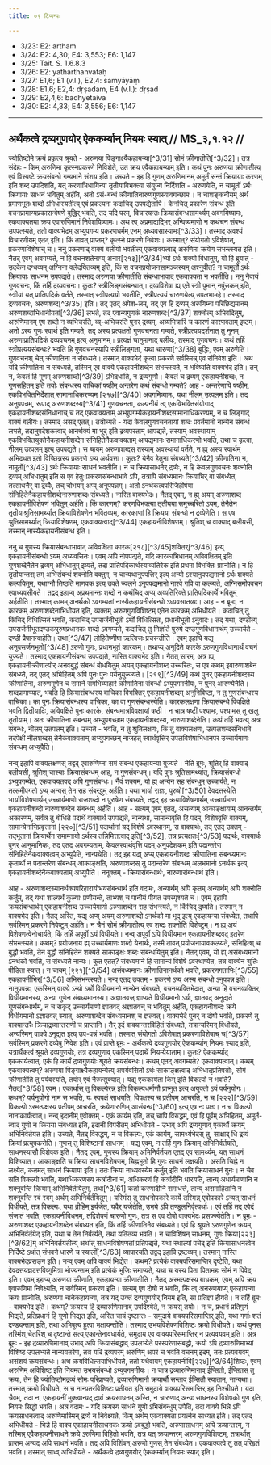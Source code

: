 ```yaml
---
title: ०९ टिप्पन्यः

---
```

- 3/23: E2: artham
- 3/24: E2: 4,30; E4: 3,553; E6: 1,147
- 3/25: Tait. S. 1.6.8.3
- 3/26: E2: yathārthanvataḥ
- 3/27: E1,6; E1 (v.l.), E2,4: śamyāyāṃ
- 3/28: E1,6; E2,4: dṛṣadam, E4 (v.l.): dṛṣad
- 3/29: E2,4,6: bādhyetaiva
- 3/30: E2: 4,33; E4: 3,556; E6: 1,147

____________________________________________


## अर्थैकत्वे द्रव्यगुणयोर् ऐककर्म्यान् नियमः स्यात् // MS_३,१.१२ //
ज्योतिष्टोमे क्रयं प्रकृत्य श्रूयते - अरुणया पिङ्गाक्ष्यैकहायन्या[^3/31] सोमं क्रीणातीति[^3/32]। तत्र संदेहः - किम् अरुणिमा कृत्स्नप्रकरणे निविशेते, उत क्रय एवैकहायन्याम् इति। कथं पुनः अरुणया क्रीणातीत्य् एवं विस्पष्टे क्रयसंबन्धे गम्यमाने संशय इति। उच्यते - इह हि गुणम् अरुणिमानम् अमूर्तं सन्तं क्रियायाः करणम् इति शब्द उपदिशति, यत् करणाभिधायिन्या तृतीयाविभक्त्या संयुज्य निर्दिशति - अरुणयेति, न चामूर्तो ऽर्थः क्रियायाः साधनं भवितुम् अर्हति, अतो ऽसं-बन्धं क्रीणातिनारुणगुणस्यावगच्छामः। न चाशङ्कनीयम् अर्थं प्रमाणभूतः शब्दो ऽभिधास्यतीत्य् एवं प्रकल्पना कदाचिद् उपपद्येतापि। केनचित् प्रकारेण संबन्ध इति वचनप्रामाण्यप्रकारान्वेषणे बुद्धिर् भवति, तद् यदि परम्, विचारयन्तः क्रियासंबन्धसामर्थ्यम् अवगमिष्यामः, एकवाक्यतया क्रय एवारुणिमानं निवेशयिष्यामः। अथ त्व् अप्रमाद्यद्भिर् अन्विष्यमाणो न कथंचन संबन्ध उपपत्स्यते, ततो वाक्यभेदम् अभ्युपगम्य प्रकरणधर्मम् एनम् अध्यवसास्यामः[^3/33]। तस्माद् अवश्यं विचारणीयम् एतद् इति।
किं तावत् प्राप्तम्? कृत्स्ने प्रकरणे निवेशः। कस्मात्? संयोगतो ऽविशेषात्, प्रकरणाविशेषाच् च। ननु प्रकरणाद् वाक्यं बलीयो भवतीत्य् एकवाक्यत्वाद् अरुणिमा क्रयेण संभन्त्स्यत इति। नैतद् एवम् अवगम्यते, न हि वचनशतेनाप्य् अनार[२१३][^3/34]भ्यो ऽर्थः शक्यो विधातुम्, यो हि ब्रूयात् - उदकेन दग्धव्यम् अग्निना क्लेदयितव्यम् इति, किं स वचनप्रयोजनसामञ्जस्यम् अश्नुवीत? न चामूर्तो ऽर्थः क्रियायाः साधनम् उपपद्यते। तस्माद् अरुणया क्रीणातीति संबन्धाभावाद् एकवाक्यता न भवतीति।
ननु नैवायं गुणवचनः, किं तर्हि द्रव्यवचनः। कुतः? स्त्रीलिङ्गसंबन्धात्। द्रव्यविशेषा ह्य् एते स्त्री पुमान् नपुंसकम् इति, स्त्रीयां यत् प्रातिपदिकं वर्तते, तस्मात् स्त्रीप्रत्ययो भवतीति, स्त्रीप्रत्ययं चारुणयेत्य् उपलभामहे। तस्माद् द्रव्यवचनः, अरुणशब्द[^3/35] इति। तद् एतद् अपेश-लम्, तद् एव हि द्रव्यम् अरुणिम्ना परिछिद्यमानम् अरुणशब्दाभिधानीयतां[^3/36] लभते, तद् एवान्यगुणकं नारुणशब्दः[^3/37] शक्नोत्य् अभिवदितुम्, अरुणिमानम् एष शब्दो न व्यभिचरति, व्य्-अभिचरति पुनर् द्रव्यम्, अव्यभिचारि च कारणं कारणवताम् इष्टम्। अतो ऽस्य गुणः स्वार्थ इति गम्यते, तद् अस्य प्रत्यक्षतो गुणवचनता गम्यते, स्त्रीप्रत्ययदर्शनात् तु नूनम् अरुणाप्रातिपदिकं द्रव्यवचनम् इत्य् अनुमानम्। प्रत्यक्षं चानुमानाद् बलीयः, तस्माद् गुणवचनः। कथं तर्हि स्त्रीप्रत्ययसंबन्धः? भवति हि गुणवचनस्यापि स्त्रीलिङ्गता, यथा चारुणा[^3/38] बुद्धिः, एवम् अरुणेति। गुणवचनश् चेत् क्रीणातिना न संबध्यते। तस्माद् वाक्यभेदं कृत्वा प्रकरणे सर्वस्मिन्न् एव संनिवेश इति।
अथ यदि क्रीणातिना न संबध्यते, तस्मिन् एव वाक्ये एकहायनीशब्देन संभन्त्स्यते, न भविष्यति वाक्यभेद इति। तन् न, केवलं हि गुणम् अरुणशाब्दो[^3/39] ऽभिदधाति, न द्रव्यगुणौ। केवलं च द्रव्यम् एकहायनीशब्दः, न गुणसहितम् इति तयोः संबन्धस्य वाचिकां षष्ठीम् अन्तरेण कथं संबन्धो गम्यते? आह - अन्तरेणापि षष्ठीम्, एकविभक्तिनिर्देशात् सामानाधिकरण्यम् [२१७][^3/40] अवगमिष्यामः, यथा नीलम् उत्पलम् इति। तद् अनुपपन्नम्, रूपाद् अरुणशब्दस्य[^3/41] गुणवचनता, कल्पनीयं त्व् एकविभक्तिसंयोगाद् एकहायनीशब्दसंनिधानाच् च तद् एकवाक्यताम् अभ्युपगम्यैकहायनीशब्दसामानाधिकरण्यम्, न च लिङ्गाद् वाक्यं बलीयः। तस्माद् असद् एतत्।
तत्रोच्यते - यदा केवलगुणवचनतायां शब्दः प्रवर्तमानो नान्येन संबन्धं लभते, तदानुपदेशकत्वाद् आनर्थक्यं मा भूद् इति द्रव्यपरताम् आपद्यते, तस्याम् अवस्थायाम् एकविभक्तियुक्तेनैकहायनीशब्देन संनिहितेनैकवाक्यताम् आपद्यमानः समानाधिकरणो भवति, तथा च कृत्वा, नीलम् उत्पलम् इत्य् उपपद्यते। स चायम् अरुणाशब्दस् तस्याम् अवस्थायां वर्तते, न ह्य् अस्य स्वार्थम् अभिदधत इतो विच्छिन्नस्य प्रकरणे ऽप्य् अर्थवत्ता। कुतः? येनैव हेतुना संबध्यते[^3/42] क्रीणातिना न, नामूर्तो[^3/43] ऽर्थः क्रियायाः साधनं भवतीति। न च क्रियासाधनैर् द्रव्यैः, न हि केवलगुणवचनः शक्नोति द्रव्यम् अभिधातुम् इति स एव हेतुः प्रकरणसंबन्धाभावे ऽपि, तत्रापि संबध्यमानः क्रियाभिर् वा संबध्येत, तत्साधनैर् वा द्रव्यैः, तच् चोभयम् अप्य् अनुपपन्नम्। अतो ऽनर्थकत्वपरिजिहीर्षया संनिहितेनैकहायनीशब्देनारुणाशब्दः संबध्यते। नास्ति वाक्यभेदः।
नैतद् एवम्, न ह्य् अयम् अरुणाशब्द एकहायनीविशेषणं भवितुम् अर्हति। किं कारणम्? करणविभक्त्या तृतीयया समुच्चरितो ऽयम्, तेनैतेन तृतीयाश्रुतिसामर्थ्यात् क्रियाविशेषणेन भवितव्यम्, कारकाणां हि क्रियया संबन्धो न द्रव्येणेति। स एष श्रुतिसामर्थ्यात् क्रियाविशेषणम्, एकवाक्यत्वाद्[^3/44] एकहायनीविशेषणम्। श्रुतिश् च वाक्याद् बलीयसी, तस्मान् नास्यैकहायनीसंबन्ध इति।

ननु च गुणस्य क्रियासंबन्धाभावाद् अविवक्षिता कारक[२१८][^3/45]शक्तिर्[^3/46] इत्य् एकहायनीसंबन्धो ऽयम् अध्यवसितः। एवम् अपि नोपपद्यते, यदि कारकाभिधानम् अविवक्षितम् इति गुणशब्देनैतेन द्रव्यम् अभिधातुम् इष्यते, तदा प्रातिपदिकार्थस्याव्यतिरेक इति प्रथमा विभक्तिः प्राप्नोति। न हि तृतीयान्तस् तम् अभिसंबन्धं शक्नोति वक्तुम्, न चान्यथानुपपत्तिर् इत्य् अन्यो ऽस्यानुपपद्यमानो ऽर्थः शक्यते कल्पयितुम्, यथाग्नौ तिष्ठति माणवक इत्य् उक्ते ज्वलने ऽनुपपद्यमानो नाश्वे गवि वा कल्प्यते, अग्निसमीपवचन एवाध्यवसीयते। तद्वद् इहाप्य् अप्रथमान्तः शब्दो न कथंचिद् अप्य् अव्यतिरिक्ते प्रातिपदिकार्थे भवितुम् अर्हतीति। तस्मात् कामम् अनर्थको ऽवगम्यतां नास्यैकहायनीसंबन्धो ऽध्यवसातव्यः।
आह - न ब्रूमः, न कारकम् अरुणाशब्देनाभिधीयत इति, व्यक्तम् अरुणगुणविशिष्टम् एतेन कारकम् अभिधीयते। कदाचित् तु किंचिद् विधित्सितं भवति, कदाचिद् उपसर्जनीभूतो ऽर्थो विधित्सितः, प्रधानीभूतो ऽनुवादः। तद् यथा, दण्डीत्य् उपसर्जनीभूतदण्डकपुरुषप्रधानकः शब्दो ऽवगम्यते, कदाचित् तु निर्ज्ञाते पुरुषे दण्डगुणविधानार्थम् उच्चार्यते - दण्डी प्रैषानन्वाहेति। तथा[^3/47] लोहितेष्णीषा ऋत्विजः प्रचरन्तीति। एवम् इहापि यद्य् अनुपसर्जनभूतो[^3/48] ऽरुणो गुणः, प्रधानभूतं कारकम्। तथाप्य् अनूदिते कारके ऽरुणगुणविधानार्थं वचनं युज्यते। तस्माद् एकहायनीसंबन्ध उपपद्यते, नास्ति वाक्यभेद इति। नैतत् सारम्, अत्र ह्य् एकहायनीक्रीणात्योर् अनवबुद्धं संबन्धं बोधयितुम् अयम् एकहायनीशब्द उच्चरितः, स एष कथम् इवारुणाशबेन संबध्य्ते, तद् एतद् अभिहितम् अपि पुनः पुनः पर्यनुयुज्ज्यते। [२१९][^3/49] कथं पुनर् एकहायनीशब्दस्य क्रीणातिना, अरुणगुणेन च समाने समभिव्याहारे क्रीणातिना संबन्धो ऽभ्युपगमनीयः, न पुनर् आरुण्येनेति। शब्दप्रामाण्यात्, भवति हि क्रियासंबन्धस्य वाचिका विभक्तिर् एकहायनीशब्दम् अनुनिविष्टा, न तु गुणसंबन्धस्य वाचिका। का पुनः क्रियासंबन्धस्य वाचिका, का वा गुणसंबन्धस्येति। कारकलक्षणा क्रियासंबन्धे विवक्षिते भवति द्वितीयादिः, अविवक्षिते पुनः कारके, संबन्धमात्रविवक्षायां षष्ठी। न चात्र षष्टीं पश्यामः, पश्यामस् तु खलु तृतीयाम्। अतः क्रीणातिना संबन्धम् अभ्युपगच्छाम एकहायनीशब्दस्य, नारुणाशब्देनेति।
कथं तर्हि भवत्य् अत्र संबन्धः, नीलम् उतपलम् इति। उच्यते - भवति, न तु श्रुतिलक्षणः, किं तु वाक्यलक्षणः, उत्पलशब्दसंनिधाने तदपेक्षी नीलशब्दस् तेनैकवाक्यताम् अभ्युपगच्छन् नाजहत् स्वार्थवृत्तिर् उपलविशेषाभिधानपर उच्चार्यमाणः संबन्धम् अभ्युपैति।

नन्व् इहापि वाक्यलक्षणस् तद्वद् एवारुणिम्ना समं संबन्ध एकहायन्या युज्यते। नेति ब्रूमः, श्रुतिर् हि वाक्याद् बलीयसी, श्रुतिश् चास्याः क्रियासंबन्धम् आह, न गुणसंबन्धम्। यदि पुनः श्रुतिसामर्थ्यात्, क्रियासंबन्धो ऽभ्युपगम्येत, एकवाक्यतवद् अपि गुणसंबन्धः। नैवं शक्यम्, यो ह्य् अन्येन सह संबन्धुम् उच्चार्यते, न तत्समीपगतो ऽप्य् अन्यस् तेन सह संबन्द्धुम् अर्हति। यथा भार्या राज्ञः, पुरुषो[^3/50] देवदत्तस्येति भार्याविशेषणार्थम् उच्चार्यमाणो राजशब्दो न पुरुषेण संबध्यते, तद्वद् इह क्रयाविशेषणार्थम् उच्चार्यमाण एकहायनीशब्दो नारुणाशब्देन संबन्धम् अर्हति।
आह - सत्यम् एवम् एतत्, असत्याम् आकाङ्क्षायाम् आनन्तर्यम् अकारणम्, सर्वत्र तु बोधिते पदार्थे वाक्यार्थ उपपद्यते, नान्यथा, सामान्यवृत्ति हि पदम्, विशेषवृत्ति वाक्यम्, सामान्येनाभिप्रवृत्तानां [२२०][^3/51] पदार्थानां यद् विशेषे ऽवस्थानम्, स वाक्यार्थः, तद् एतद् उक्तम् - तद्भूतानां क्रियार्थेन समाम्नायो ऽर्थस्य तन्निमित्तत्वाद् इति[^3/52], तत्र प्रत्यक्षतः[^3/53] पदार्थः, वाक्यार्थः पुनर् आनुमानिकः, तद् एतद् अवगम्यताम्, केवलस्वार्थवृत्ति पदम् अनुपदेशकम् इति पदान्तरेण संनिहितेनैकवाक्यत्वम् अभ्युपैति, नान्यथेति। तद् इह यद्य् अप्य् एकहायनीशब्दः क्रीणातिना संबन्ध्यमानः कृतार्थो न पदान्तरेण संबन्धम् आकाङ्क्षति, अरुणाशब्दस् तु पदान्तरेण संबन्धम् अलभमानो ऽनर्थक इत्य् एकहायनीशब्देनैकवाक्यताम् अभ्युपैति। ननूक्तम् - क्रियासंबन्धार्थः, नारुणासंबन्धार्थ इति।

आह - अरुणाशब्दस्यानर्थक्यपरिहारायोभयसंबन्धार्थ इति वदामः, अन्यार्थम् अपि कृतम् अन्यार्थम् अपि शक्नोति कर्तुम्, तद् यथा शाल्यर्थं कुल्याः प्रणीयन्ते, ताभ्यश् च पानीयं पीयत उपस्पृश्यते च। एवम् इहापि क्रयसंबन्धार्थम् एकहायनीशब्द उच्चार्यमाणो ऽरुणाशब्देन सह संभन्त्यते, न किंचिद् दुष्यति। तस्मान् न वाक्यभेद इति। नैतद् अस्ति, यद्य् अप्य् अयम् अरुणाशब्दो ऽनर्थको मा भूद् इत्य् एकहायन्या संबध्येत, तथापि सर्वस्मिन् प्रकरणे निवेष्टुम् अर्हति। न चैनं सोमं क्रीणातीत्य् एष शब्दः शक्नोति विशेष्टुम्। न ह्य् अयं विशेषणत्वेनोचार्यते, किं तर्हि अपूर्वो ऽयं विधीयते।
नन्व् अपूर्वो ऽपि विधीयमान एकहायनीशब्दवद् इतरेण संभन्त्स्यते। कथम्? प्रयोजनाय ह्य् उच्चार्यमाणः शब्दो येनार्थः, तस्मै तावत् प्रयोजनायावकल्प्यते, संनिहित्श् च बुद्धौ भवति, तेन बुद्धौ संनिहितेन शक्यते साकाङ्क्षः शब्दः संबन्धयितुम् इति। नैतद् एवम्, यो ह्य् असंबध्यमानो ऽनर्थको भवति, स संबध्यते नान्यः। कुत एतत्? संबध्यमाने हि सामान्यं विशेषे ऽवस्थाप्येत, तत्र वाक्येन श्रुतिः पीडिता स्यात्। न चायम् [२२१][^3/54] असंबध्यमानः क्रीणातिनानर्थको भवति, प्रकरणगताभिः[^3/55] एकहायनीभिर्[^3/56] अभिसंभन्त्स्यते।
नन्व् एतद् उक्तम् - प्रकरणे ऽप्य् अस्य संबन्धो ऽनुपपन्न इति। नानुपपन्नः, एकस्मिन् वाक्ये ऽन्यो ऽर्थो विधीयमानो नान्येन संबध्यते, वचनव्यक्तिभेदात्, अन्या हि वचनव्यक्तिर् विधीयमानस्य, अन्या गुणेन संबध्यमानस्य। अज्ञातवज् ज्ञाप्यते विधीयमानो ऽर्थः, ज्ञातवद् अनूद्यते गुणसंबन्धार्थम्, न च सकृद् उच्चार्यमाणो ज्ञातवद् अज्ञातवच् च भवितुम् अर्हति, एकहायनीशब्दः क्रये विधीयमानो ऽज्ञातवत् स्यात्, अरुणाशब्देन संबध्यमानश् च ज्ञतवत्। वाक्यभेदे पुनर् न दोषो भवति, प्रकरणे तु वाक्यान्तरैः क्रियाद्रव्यान्तराणी च प्राप्तानि। तैर् इदं वाक्यान्तरविहितं संबध्यते, तत्रान्यस्मिन् विधीयते, अन्यस्मिन् वाक्ये ऽनूद्यत इत्य् उप-पन्नं भवति। तस्मात् संयोगतो ऽविशेषात् प्रकरणाविशेषाच् च[^3/57] सर्वस्मिन् प्रकरणे द्रव्येषु निवेश इति।
एवं प्राप्ते ब्रूमः - अर्थैकत्वे द्रव्यगुणयोर् ऐककर्म्यान् नियमः स्याद् इति, यत्रार्थैकत्वं श्रूयते द्रव्यगुणयोः, तत्र द्रव्यगुणाव् एकस्मिन् पदार्थे नियम्येयाताम्। कुतः? ऐककर्म्याद् एककार्यत्वात्, एकं हि कार्यं द्रव्यगुणयोः श्रूयते क्रयसंबन्धः। कथम् एतद् अवगम्यते? एकवाक्यत्वात्। कथम् एकवाक्यत्वम्? अरुणया पिङ्गाक्ष्यैकहायन्येत्य् अपर्यवसितो ऽर्थः साकाङ्क्षत्वाद् अभिधातृप्रतिपत्रोः, सोमं क्रीणातीति तु पर्यवस्यति, तयोर् एवं नैरुत्सुक्यात्। यद्य् एककार्यता किम् इति विकल्पो न भवति? नैतद्[^3/58] एवम्। एकार्थास् तु विकल्पेरन्न् इति विकल्पधर्माणौ प्राप्नुत इत्य् अयुक्तो ऽयं पर्यनुयोगः। कथम्? पर्यनुयोगो नाम स भवति, यः स्वपक्षं साधयति, विपक्षस्य च प्रतीपम् आचरति, न च [२२२][^3/59] विकल्पो ऽस्मत्पक्षस्य प्रतीपम् आचरति, क्रयेणारुणिम् आसंबन्ध[^3/60] इत्य् एष नः पक्षः। न च विकल्पो नानाकार्यत्वात्।
नन्व् इदानीम् एवोक्तम् - एकं कार्यम् इति, तच् चापि विरुद्धम्, एवं हि पूर्वम् अभिहितम्, अमूर्त-त्वाद् गुणो न क्रियया संबध्यत इति, इदानीं विपरीतम् अभिधीयते - उभाव् अपि द्रव्यगुणाव् एकार्थौ क्रयम् अभिनिर्वर्तयत इति। उच्यते, नैतद् विरुद्धम्, न च विकल्पः, एकं कार्यम्, सामर्थ्यभेदस् तु, साक्षाद् धि द्रव्यं क्रियां प्रत्युपकरोति। गुणस् तु विशिष्टानां साधनम्। यद्य् एवम्, न तर्हि गुणः क्रियाम् अभिनिर्वर्तयति, साधनस्यासौ विशेषक इति। नैतद् एवम्, गुणस्य क्रियाम् अभिनिर्वर्तयत एतद् एव सामर्थ्यम्, यत् साधनं विशिष्यात्। आकाङ्क्षति च क्रिया साधनविशेषणम्, चिह्नभूतो हि गुणः साधनं लक्षयति। असति चिह्ने न लक्ष्येत, कतमत् साधनं क्रियाया इति। ततः क्रिया नाध्यवस्येम कर्तुम् इति भवति क्रियासाधनं गुनः। न चैव सति विकल्पो भवति, यथाधिकरणस्य कर्त्रादीनां च, अधिकरणं हि कर्त्रादीनि धारयति, तान्य् अधार्यमाणानि न शक्नुवन्ति क्रियाम् अभिनिर्वर्तयितुम्, तथा[^3/61] कर्ता करणादीनि समाधत्ते, तान्य् असमाहितानि न शक्नुवन्ति स्वं स्वम् अर्थम् अभिनिर्वर्तयितुम्। यस्मिंस् तु साधनोपकारे कार्ये तस्मिन्न् एवोपकारे ऽन्यत् साधनं विधीयते, तत्र विकल्पः, यथा व्रीहिम् इर्यजेत, यवैर् यजेतेति, उभये ऽपि तण्डुलनिर्वृत्यर्थाः।
एवं तर्हि तद् एवेदं संजातं भवति, एकहायनीविधनम्, तद्विशेषणं चारुणो गुणः, तत्र स एव दोषो वाक्यभेदः प्रसज्ज्येतेति। न ब्रूमः - अरुणाशब्द एकहायनीशब्देन संबध्यत इति, किं तर्हि क्रीणातिनैव संबध्यते। एवं हि श्रूयते ऽरुणगुणेन क्रयम् अभिनिर्वर्तयेद् इति, यथा च तेन निर्वर्त्यते, तथा यतितव्य भवति। न चाविशिंषन् साधनम्, गुणः क्रिया[२२३][^3/62]म् अभिनिवर्तयतीत्य् अर्थात् साधनविशेषणतां प्रतिपद्यते, यथा स्थाल्यां पचेद् इति क्रियासाधनत्वेन निर्दिष्टे ऽर्थात् संभवने धारणे च स्यालीं[^3/63] व्यापारयति तद्वद् इहापि द्रष्टव्यम्। तस्मान् नास्ति वाक्यभेदप्रसङ्ग इति।
नन्व् एवम् अपि वाक्यं भिद्येत। कथम्? प्रत्येकं वाक्यपरिसमाप्तिर् दृष्टेति, यथा देवदत्तयज्ञदत्तविष्णुमित्रा भोज्यन्ताम् इति प्रत्येकं भुजिः समाप्यते, यथा च यस्य पिता पितामहः सोमं न पिवेद् इति। एवम् इहाप्य् अरुणया क्रीणाति, एकहायन्या क्रीणातीति। नैतद् अस्मत्पक्षस्य बाधकम्, एवम् अपि क्रय एवारुणिमा निवेक्ष्यति, न सर्वस्मिन् प्रकरण इति। सत्यम् एष दोषो न भवति, किं त्व् अनरुणयाप्य् एकहायन्या क्रयः प्राप्नोति, अरुणया चानेकहायन्या, तत्र यद् उक्तं द्रव्यगुणयोर् नियम इति, सा प्रतिज्ञा हीयते। न तर्हि ब्रूमः - वाक्यभेद इति। कथम्? क्रयस्य हि द्रव्यारुणिमानाव् उपदिश्येते, न क्रयस् तयोः। न च, प्रधानं प्रतिगुणं भिद्यते, प्रतिप्रधानं हि गुणो भिद्यत इति, अस्ति चायं दृष्टान्तः - समुदाये वाक्यपरिसमाप्तिर् इति, यथा गर्गाः शतं दण्ड्यन्ताम् इति, तथा अभिषुत्य हुत्वा भक्षायन्तीति। तस्माद् उभयविशेषणविशिष्टः क्रयो विधीयते।
कथं पुनस् तस्मिंश् चेतरिंश् च दृष्टान्ते सत्य् एकान्तेनावधार्यते, समुदाय एव वाक्यपरिसमाप्तिर् न प्रत्यवयवम् इति। अत्र ब्रूमः - इह द्रव्यारुणिमानाव् उभाव् अपि क्रियासंबद्धाव् उपलभ्येते परस्परेणासंबद्धौ, क्रयो ऽपि द्रव्यारुणिमाभ्यां विशिष्ट उपलभ्यते नान्ययतरेण, तत्र यदि द्रव्यपरम् अरुणिम् अपरं च भवति वचनम् इदम्, ततः प्रत्यवयवम् असंशयं क्रयसंबन्धः। अथ क्रयविधित्सयाभिधीयते, ततो यथैवायम् एकहायनीवि[२२४][^3/64]शिष्टः, एवम् अरुणिम् अविशिष्ट इति नियमत उभयसंबन्धो ऽभ्युपगमनीयः। न चात्र द्रव्यारुणिमानाव् ईप्सितौ, ईप्सितस् तु क्रयः, तेन हि ज्योतिष्टोमद्रव्यं सोमः परिप्राप्यते, द्रव्यारुणिमानौ क्रयार्थौ सन्ताव् ईप्सितौ स्याताम्, नान्यथा। तस्मात् क्रयो विधीयते, स च नान्यतरविशिष्टः प्रतीयत इति समुदाये वाक्यपरिसमाप्तिर् इह निश्चीयते। यदा चैवम्, तदा न, एकहायनीं मुक्त्वान्यद् द्रव्यं क्रयसाधनम् अस्ति, न चारुणाद् अन्यः साधनस्य विशेषको गुण इति, नियमः सिद्धो भवति।
अत्र वदामः - यदि क्रयस्य साधने गुणो ऽभिसंबन्धुम् उपैति, तदा वाक्ये भिन्ने ऽपि क्रयसाधनत्वाद् अरुणिमास्मिन् द्रव्ये न निवेक्ष्यते, किम् अर्थम् एकवाक्यता प्रयत्नेन साध्यत इति। तद् एतद् अभिधीयते - भिन्ने हि वाक्य एकाहायनीसाधनकः क्रयो ऽवबुद्धो भवति, अरुणासाधनम् अपि क्रयान्तरम्, न तस्मिन्न् एवैकहायनीसाधने क्रये ऽरुणिमा विहितो भवति, तत्र यत् क्रयान्तरम् अरुणगुणविशिष्टम्, तत्रार्थात् प्राप्तम् अन्यद् अपि साधनं भवति। तद् अपि विशिंषन् अरुणो गुणस् तेन संबध्येत। एकवाक्यत्वे तु तत् परिहृतं भवति। तस्मात् साध्व् अभिधीयते - अर्थैकत्वे द्रव्यगुणयोर् ऐककर्म्यान् नियमः स्याद् इति।
